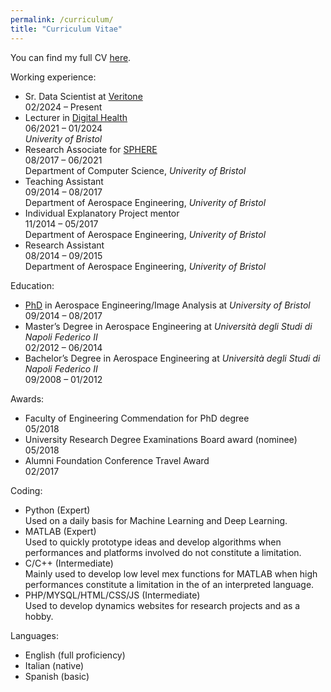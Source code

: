 ```yaml
---
permalink: /curriculum/
title: "Curriculum Vitae"
---
```


You can find my full CV [here](/assets/documents/curriculum.pdf).

Working experience:
* Sr. Data Scientist at [Veritone](https://www.veritone.com/)<br/>
  02/2024 – Present
* Lecturer in [Digital Health](https://www.bristol.ac.uk/engineering/research/digital-health/)<br/>
  06/2021 – 01/2024<br/>
  _Univerity of Bristol_
* Research Associate for [SPHERE](https://www.irc-sphere.ac.uk/)<br/>
  08/2017 – 06/2021 <br/>
  Department of Computer Science, _Univerity of Bristol_
* Teaching Assistant <br/>
  09/2014 – 08/2017 <br/>
  Department of Aerospace Engineering, _Univerity of Bristol_
* Individual Explanatory Project mentor <br/>
  11/2014 – 05/2017 <br/>
  Department of Aerospace Engineering, _Univerity of Bristol_
* Research Assistant <br/>
  08/2014 – 09/2015 <br/>
  Department of Aerospace Engineering, _Univerity of Bristol_


Education:
* [PhD](/research/#phd-piv) in Aerospace Engineering/Image Analysis at _University of Bristol_ <br/>
  09/2014 – 08/2017
* Master’s Degree in Aerospace Engineering at _Università degli Studi di Napoli Federico II_ <br/>
  02/2012 – 06/2014
* Bachelor’s Degree in Aerospace Engineering at _Università degli Studi di Napoli Federico II_ <br/>
  09/2008 – 01/2012


Awards:
* Faculty of Engineering Commendation for PhD degree <br/>
  05/2018
* University Research Degree Examinations Board award (nominee) <br/>
  05/2018
* Alumni Foundation Conference Travel Award <br/>
  02/2017


Coding:
* Python (Expert) <br/> 
  Used on a daily basis for Machine Learning and Deep Learning.
* MATLAB (Expert) <br/>
  Used to quickly prototype ideas and develop algorithms when performances and platforms involved do not constitute a limitation.
* C/C++ (Intermediate) <br/>
  Mainly used to develop low level mex functions for MATLAB when high performances constitute a limitation in the of an interpreted language.
* PHP/MYSQL/HTML/CSS/JS (Intermediate) <br/>
  Used to develop dynamics websites for research projects and as a hobby.


Languages:
* English (full proficiency)
* Italian (native)
* Spanish (basic)